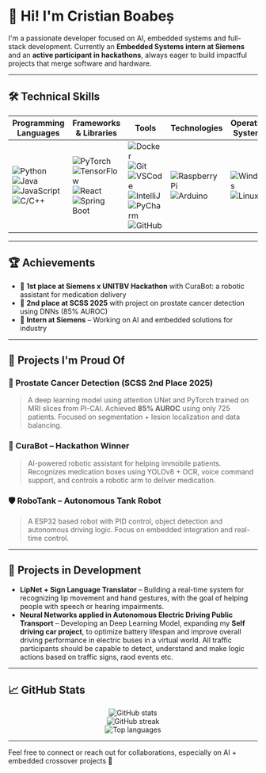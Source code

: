 # 👋 Hi! I'm Cristian Boabeș

I'm a passionate developer focused on AI, embedded systems and full-stack development. Currently an **Embedded Systems intern at Siemens** and an **active participant in hackathons**, always eager to build impactful projects that merge software and hardware.

---

## 🛠️ Technical Skills

| Programming Languages | Frameworks & Libraries | Tools | Technologies | Operating Systems |
|-----------------------|------------------------|-------|---------------|--------------------|
| ![Python](https://img.shields.io/badge/-Python-3776AB?logo=python&logoColor=white&style=flat) ![Java](https://img.shields.io/badge/-Java-007396?logo=java&logoColor=white&style=flat) ![JavaScript](https://img.shields.io/badge/-JavaScript-F7DF1E?logo=javascript&logoColor=black&style=flat) ![C/C++](https://img.shields.io/badge/-C/C++-00599C?logo=c%2B%2B&logoColor=white&style=flat) | ![PyTorch](https://img.shields.io/badge/-PyTorch-EE4C2C?logo=pytorch&logoColor=white&style=flat) ![TensorFlow](https://img.shields.io/badge/-TensorFlow-FF6F00?logo=tensorflow&logoColor=white&style=flat) ![React](https://img.shields.io/badge/-React-61DAFB?logo=react&logoColor=black&style=flat) ![Spring Boot](https://img.shields.io/badge/-SpringBoot-6DB33F?logo=spring&logoColor=white&style=flat) | ![Docker](https://img.shields.io/badge/-Docker-2496ED?logo=docker&logoColor=white&style=flat) ![Git](https://img.shields.io/badge/-Git-F05032?logo=git&logoColor=white&style=flat) ![VSCode](https://img.shields.io/badge/-VSCode-007ACC?logo=visualstudiocode&logoColor=white&style=flat) ![IntelliJ](https://img.shields.io/badge/-IntelliJIDEA-000000?logo=intellijidea&logoColor=white&style=flat) ![PyCharm](https://img.shields.io/badge/-PyCharm-000000?logo=pycharm&logoColor=white&style=flat) ![GitHub](https://img.shields.io/badge/-GitHub-181717?logo=github&logoColor=white&style=flat) | ![Raspberry Pi](https://img.shields.io/badge/-RaspberryPi-C51A4A?logo=raspberrypi&logoColor=white&style=flat) ![Arduino](https://img.shields.io/badge/-Arduino-00979D?logo=arduino&logoColor=white&style=flat) | ![Windows](https://img.shields.io/badge/-Windows-0078D6?logo=windows&logoColor=white&style=flat) ![Linux](https://img.shields.io/badge/-Linux-FCC624?logo=linux&logoColor=black&style=flat) |

---

## 🏆 Achievements

- 🥇 **1st place at Siemens x UNITBV Hackathon** with CuraBot: a robotic assistant for medication delivery
- 🥈 **2nd place at SCSS 2025** with project on prostate cancer detection using DNNs (85% AUROC)
- 💼 **Intern at Siemens** – Working on AI and embedded solutions for industry

---

## 🚀 Projects I'm Proud Of

### 🔬 Prostate Cancer Detection (SCSS 2nd Place 2025)
> A deep learning model using attention UNet and PyTorch trained on MRI slices from PI-CAI. Achieved **85% AUROC** using only 725 patients. Focused on segmentation + lesion localization and data balancing.

### 🦾 CuraBot – Hackathon Winner
> AI-powered robotic assistant for helping immobile patients. Recognizes medication boxes using YOLOv8 + OCR, voice command support, and controls a robotic arm to deliver medication.

### 🛡️ RoboTank – Autonomous Tank Robot
> A ESP32 based robot with PID control, object detection and autonomous driving logic. Focus on embedded integration and real-time control.

---

## 🧪 Projects in Development

- **LipNet + Sign Language Translator** – Building a real-time system for recognizing lip movement and hand gestures, with the goal of helping people with speech or hearing impairments.
- **Neural Networks applied in Autonomous Electric Driving Public Transport** – Developing an Deep Learning Model, expanding my **Self driving car project**, to optimize battery lifespan and improve overall driving performance in electric buses in a virtual world. All traffic participants should be capable to detect, understand and make logic actions based on traffic signs, raod events etc.
---

## 📈 GitHub Stats

<p align="center">
  <img src="https://github-readme-stats.vercel.app/api?username=devcristi&show_icons=true&theme=github_dark" alt="GitHub stats" />
  <br>
  <img src="https://github-readme-streak-stats.herokuapp.com/?user=devcristi&theme=github-dark" alt="GitHub streak" />
  <br>
  <img src="https://github-readme-stats.vercel.app/api/top-langs/?username=devcristi&layout=compact&theme=github_dark" alt="Top languages" />
</p>

---

Feel free to connect or reach out for collaborations, especially on AI + embedded crossover projects 🚀
